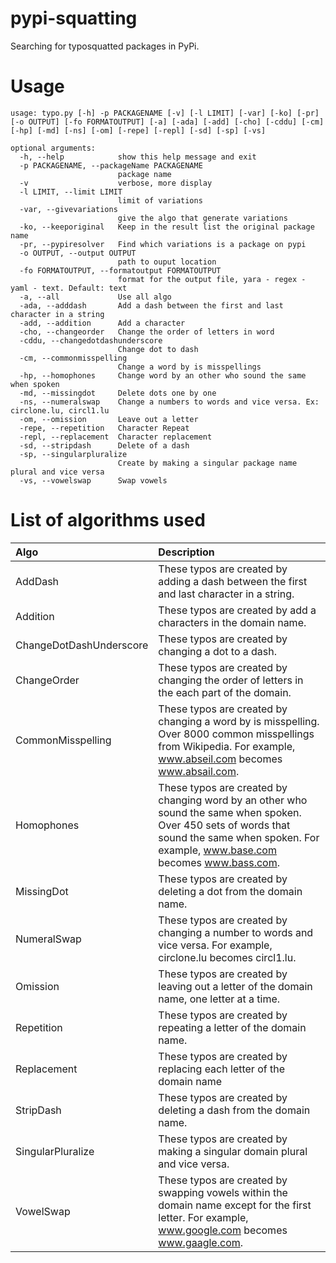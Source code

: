 # pypi-squatting

Searching for typosquatted packages in PyPi.

# Usage

~~~
usage: typo.py [-h] -p PACKAGENAME [-v] [-l LIMIT] [-var] [-ko] [-pr] [-o OUTPUT] [-fo FORMATOUTPUT] [-a] [-ada] [-add] [-cho] [-cddu] [-cm] [-hp] [-md] [-ns] [-om] [-repe] [-repl] [-sd] [-sp] [-vs]

optional arguments:
  -h, --help            show this help message and exit
  -p PACKAGENAME, --packageName PACKAGENAME
                        package name
  -v                    verbose, more display
  -l LIMIT, --limit LIMIT
                        limit of variations
  -var, --givevariations
                        give the algo that generate variations
  -ko, --keeporiginal   Keep in the result list the original package name
  -pr, --pypiresolver   Find which variations is a package on pypi
  -o OUTPUT, --output OUTPUT
                        path to ouput location
  -fo FORMATOUTPUT, --formatoutput FORMATOUTPUT
                        format for the output file, yara - regex - yaml - text. Default: text
  -a, --all             Use all algo
  -ada, --adddash       Add a dash between the first and last character in a string
  -add, --addition      Add a character
  -cho, --changeorder   Change the order of letters in word
  -cddu, --changedotdashunderscore
                        Change dot to dash
  -cm, --commonmisspelling
                        Change a word by is misspellings
  -hp, --homophones     Change word by an other who sound the same when spoken
  -md, --missingdot     Delete dots one by one
  -ns, --numeralswap    Change a numbers to words and vice versa. Ex: circlone.lu, circl1.lu
  -om, --omission       Leave out a letter
  -repe, --repetition   Character Repeat
  -repl, --replacement  Character replacement
  -sd, --stripdash      Delete of a dash
  -sp, --singularpluralize
                        Create by making a singular package name plural and vice versa
  -vs, --vowelswap      Swap vowels
~~~

# List of algorithms used

| Algo                    | Description                                                                                                                                                                                  |
|:----------------------- |:-------------------------------------------------------------------------------------------------------------------------------------------------------------------------------------------- |
| AddDash                 | These typos are created by adding a dash between the first and last character in a string.                                                                                                   |
| Addition                | These typos are created by add a characters in the domain name.                                                                                                                              |
| ChangeDotDashUnderscore | These typos are created by changing a dot to a dash.                                                                                                                                         |
| ChangeOrder             | These typos are created by changing the order of letters in the each part of the domain.                                                                                                     |
| CommonMisspelling       | These typos are created by changing a word by is misspelling. Over 8000 common misspellings from Wikipedia. For example, www.abseil.com becomes www.absail.com.                              |
| Homophones              | These typos are created by changing word by an other who sound the same when spoken. Over 450 sets of words that sound the same when spoken. For example, www.base.com becomes www.bass.com. |
| MissingDot              | These typos are created by deleting a dot from the domain name.                                                                                                                              |
| NumeralSwap             | These typos are created by changing a number to words and vice versa. For example, circlone.lu becomes circl1.lu.                                                                            |
| Omission                | These typos are created by leaving out a letter of the domain name, one letter at a time.                                                                                                    |
| Repetition              | These typos are created by repeating a letter of the domain name.                                                                                                                            |
| Replacement             | These typos are created by replacing each letter of the domain name                                                                                                                          |
| StripDash               | These typos are created by deleting a dash from the domain name.                                                                                                                             |
| SingularPluralize       | These typos are created by making a singular domain plural and vice versa.                                                                                                                   |
| VowelSwap               | These typos are created by swapping vowels within the domain name except for the first letter. For example, www.google.com becomes www.gaagle.com.                                           |
